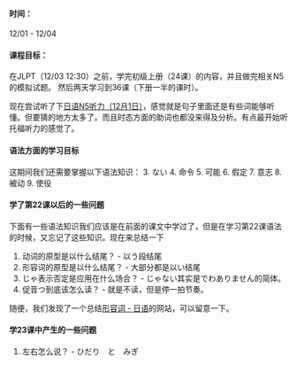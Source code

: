 #### 时间：
12/01 - 12/04

#### 课程目标：
在JLPT（12/03 12:30）之前，学完初级上册（24课）的内容，并且做完相关N5的模拟试题。
然后两天学习到36课（下册一半的课时）。



现在尝试听了下[日语N5听力（12月1日）](https://www.bilibili.com/video/BV1wj411j7fF)，感觉就是句子里面还是有些词能够听懂。但要猜的地方太多了。而且时态方面的助词也都没来得及分析。有点最开始听托福听力的感觉了。


#### 语法方面的学习目标
这期间我们还需要掌握以下语法知识：
3. ない
4. 命令
5. 可能
6. 假定
7. 意志
8. 被动
9. 使役


#### 学了第22课以后的一些问题
下面有一些语法知识我们应该是在前面的课文中学过了，但是在学习第22课语法的时候，又忘记了这些知识。现在来总结一下
1. 动词的原型是以什么结尾？ - 以う段结尾
2. 形容词的原型是以什么结尾？ - 大部分都是以い结尾
3. じゃ表示否定是应用在什么场合？ - じゃない其实是でわありません的简体。
4. 促音つ到底该怎么读？ - 就是不读，但是停一拍节奏。


随便，我们发现了一个总结[形容词 - 日语](http://mylanguages.org/zh/japanese_adjectives.php)的网站，可以留意一下。



#### 学23课中产生的一些问题
1. 左右怎么说？ - ひだり　と　みぎ
